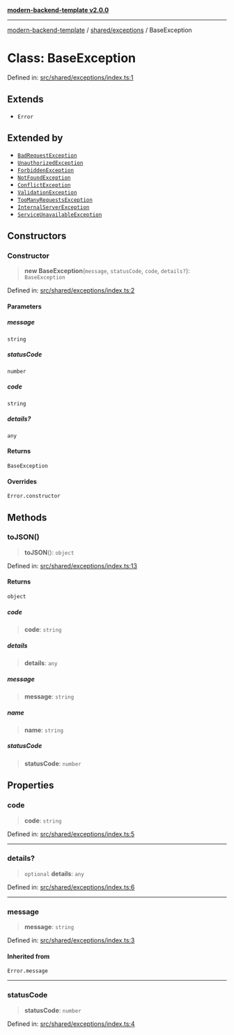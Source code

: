[**modern-backend-template v2.0.0**](../../../README.md)

***

[modern-backend-template](../../../modules.md) / [shared/exceptions](../README.md) / BaseException

# Class: BaseException

Defined in: [src/shared/exceptions/index.ts:1](https://github.com/maemreyo/saas-4cus-nodejs/blob/1a77de11cd6eaefe66c31c7f5de281673fc25ce5/src/shared/exceptions/index.ts#L1)

## Extends

- `Error`

## Extended by

- [`BadRequestException`](BadRequestException.md)
- [`UnauthorizedException`](UnauthorizedException.md)
- [`ForbiddenException`](ForbiddenException.md)
- [`NotFoundException`](NotFoundException.md)
- [`ConflictException`](ConflictException.md)
- [`ValidationException`](ValidationException.md)
- [`TooManyRequestsException`](TooManyRequestsException.md)
- [`InternalServerException`](InternalServerException.md)
- [`ServiceUnavailableException`](ServiceUnavailableException.md)

## Constructors

### Constructor

> **new BaseException**(`message`, `statusCode`, `code`, `details?`): `BaseException`

Defined in: [src/shared/exceptions/index.ts:2](https://github.com/maemreyo/saas-4cus-nodejs/blob/1a77de11cd6eaefe66c31c7f5de281673fc25ce5/src/shared/exceptions/index.ts#L2)

#### Parameters

##### message

`string`

##### statusCode

`number`

##### code

`string`

##### details?

`any`

#### Returns

`BaseException`

#### Overrides

`Error.constructor`

## Methods

### toJSON()

> **toJSON**(): `object`

Defined in: [src/shared/exceptions/index.ts:13](https://github.com/maemreyo/saas-4cus-nodejs/blob/1a77de11cd6eaefe66c31c7f5de281673fc25ce5/src/shared/exceptions/index.ts#L13)

#### Returns

`object`

##### code

> **code**: `string`

##### details

> **details**: `any`

##### message

> **message**: `string`

##### name

> **name**: `string`

##### statusCode

> **statusCode**: `number`

## Properties

### code

> **code**: `string`

Defined in: [src/shared/exceptions/index.ts:5](https://github.com/maemreyo/saas-4cus-nodejs/blob/1a77de11cd6eaefe66c31c7f5de281673fc25ce5/src/shared/exceptions/index.ts#L5)

***

### details?

> `optional` **details**: `any`

Defined in: [src/shared/exceptions/index.ts:6](https://github.com/maemreyo/saas-4cus-nodejs/blob/1a77de11cd6eaefe66c31c7f5de281673fc25ce5/src/shared/exceptions/index.ts#L6)

***

### message

> **message**: `string`

Defined in: [src/shared/exceptions/index.ts:3](https://github.com/maemreyo/saas-4cus-nodejs/blob/1a77de11cd6eaefe66c31c7f5de281673fc25ce5/src/shared/exceptions/index.ts#L3)

#### Inherited from

`Error.message`

***

### statusCode

> **statusCode**: `number`

Defined in: [src/shared/exceptions/index.ts:4](https://github.com/maemreyo/saas-4cus-nodejs/blob/1a77de11cd6eaefe66c31c7f5de281673fc25ce5/src/shared/exceptions/index.ts#L4)
